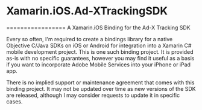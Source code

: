 # Xamarin.iOS.Ad-XTrackingSDK
=================
A Xamarin.iOS Binding for the Ad-X Tracking SDK

Every so often, I'm required to create a bindings library for a native Objective C/Java SDKs on iOS or Android for integration into a Xamarin C# mobile development project.  This is one such binding project.  It is provided as-is with no specific guarantees, however you may find it useful as a basis if you want to incorporate Adobe Mobile Services into your iPhone or iPad app.

There is no implied support or maintenance agreement that comes with this binding project.  It may not be updated over time as new versions of the SDK are released, although I may consider requests to update it in specific cases.
